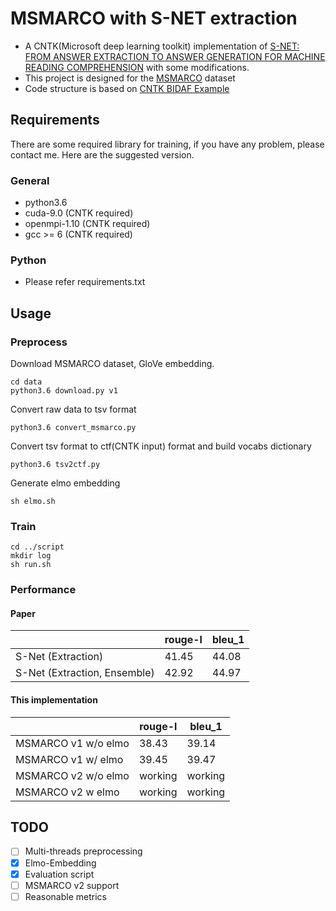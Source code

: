 # MSMARCO with S-NET extraction
* A CNTK(Microsoft deep learning toolkit) implementation of [S-NET: FROM ANSWER EXTRACTION TO ANSWER
GENERATION FOR MACHINE READING COMPREHENSION](https://arxiv.org/pdf/1706.04815.pdf) with some modifications. 
* This project is designed for the [MSMARCO](http://www.msmarco.org/) dataset
* Code structure is based on [CNTK BIDAF Example](https://github.com/Microsoft/CNTK/tree/nikosk/bidaf/Examples/Text/BidirectionalAttentionFlow/msmarco)

## Requirements

There are some required library for training, if you have any problem, please contact me. 
Here are the suggested version.

### General
* python3.6
* cuda-9.0 (CNTK required)
* openmpi-1.10 (CNTK required)
* gcc >= 6 (CNTK required)

### Python
* Please refer requirements.txt

## Usage

### Preprocess
Download MSMARCO dataset, GloVe embedding.
```
cd data
python3.6 download.py v1
```

Convert raw data to tsv format
```
python3.6 convert_msmarco.py
```

Convert tsv format to ctf(CNTK input) format and build vocabs dictionary
```
python3.6 tsv2ctf.py
```

Generate elmo embedding
```
sh elmo.sh
```

### Train
``` 
cd ../script
mkdir log
sh run.sh
```

### Performance

#### Paper
||rouge-l|bleu_1|
|---|---|---|
|S-Net (Extraction)|41.45|44.08|
|S-Net (Extraction, Ensemble)|42.92|44.97|

#### This implementation
||rouge-l|bleu_1|
|---|---|---|
|MSMARCO v1 w/o elmo|38.43 | 39.14|
|MSMARCO v1 w/  elmo|39.45 | 39.47|
|MSMARCO v2 w/o elmo|working|working|
|MSMARCO v2 w   elmo|working|working|

## TODO
- [ ] Multi-threads preprocessing 
- [X] Elmo-Embedding
- [X] Evaluation script
- [ ] MSMARCO v2 support
- [ ] Reasonable metrics
